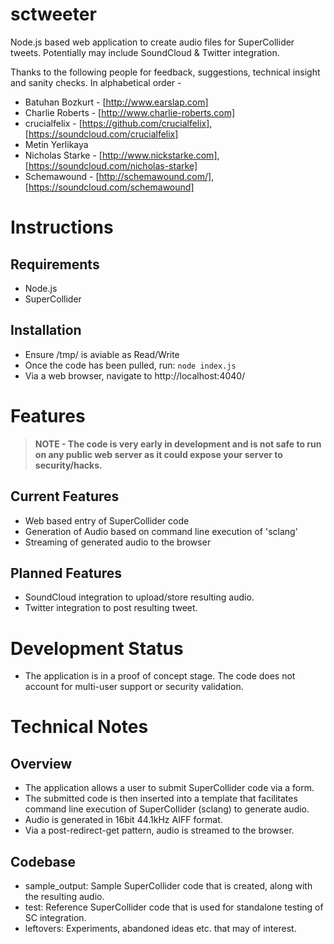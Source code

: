 sctweeter
=========

Node.js based web application to create audio files for SuperCollider tweets. Potentially may include SoundCloud &amp; Twitter integration.


Thanks to the following people for feedback, suggestions, technical insight and sanity checks. In alphabetical order -

- Batuhan Bozkurt - [http://www.earslap.com]
- Charlie Roberts - [http://www.charlie-roberts.com]
- crucialfelix - [https://github.com/crucialfelix], [https://soundcloud.com/crucialfelix]
- Metin Yerlikaya
- Nicholas Starke - [http://www.nickstarke.com], [https://soundcloud.com/nicholas-starke]
- Schemawound - [http://schemawound.com/], [https://soundcloud.com/schemawound]


Instructions
=========

Requirements
---------
- Node.js
- SuperCollider

Installation
---------
- Ensure /tmp/ is aviable as Read/Write
- Once the code has been pulled, run: <code>node index.js</code>
- Via a web browser, navigate to http://localhost:4040/

Features
=========

> **NOTE - The code is very early in development and is not safe to run on any public web server as it could expose your server to security/hacks.**

Current Features
---------

- Web based entry of SuperCollider code
- Generation of Audio based on command line execution of 'sclang'
- Streaming of generated audio to the browser

Planned Features
---------

- SoundCloud integration to upload/store resulting audio.
- Twitter integration to post resulting tweet.


Development Status
=========

- The application is in a proof of concept stage. The code does not account for multi-user support or security validation.

Technical Notes
=========

Overview
---------

- The application allows a user to submit SuperCollider code via a form. 
- The submitted code is then inserted into a template that facilitates command line execution of SuperCollider (sclang) to generate audio.
- Audio is generated in 16bit 44.1kHz AIFF format.
- Via a post-redirect-get pattern, audio is streamed to the browser.

Codebase
---------

- sample_output: Sample SuperCollider code that is created, along with the resulting audio.
- test: Reference SuperCollider code that is used for standalone testing of SC integration. 
- leftovers: Experiments, abandoned ideas etc. that may of interest.


